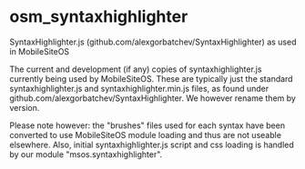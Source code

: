 osm_syntaxhighlighter
=====================

SyntaxHighlighter.js (github.com/alexgorbatchev/SyntaxHighlighter) as used in MobileSiteOS

The current and development (if any) copies of syntaxhighlighter.js currently being used by MobileSiteOS. These are typically just the standard syntaxhighlighter.js and syntaxhighlighter.min.js files, as found under github.com/alexgorbatchev/SyntaxHighlighter. We however rename them by version.

Please note however: the "brushes" files used for each syntax have been converted to use MobileSiteOS module loading and thus are not useable elsewhere. Also, initial syntaxhighlighter.js script and css loading is handled by our module "msos.syntaxhighlighter".
